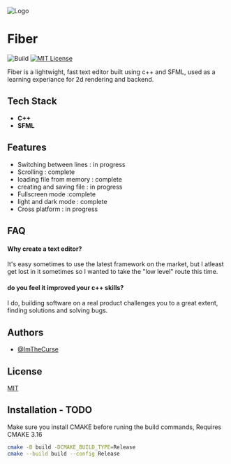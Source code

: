 
![Logo](https://github.com/ImTheCurse/fiber/assets/33231841/8ccb56a1-a53a-4a14-bb79-71789d4e4c96)

# Fiber
![Build](https://github.com/ImTheCurse/fiber/actions/workflows/ci.yml/badge.svg) [![MIT License](https://img.shields.io/badge/License-MIT-green.svg)](https://choosealicense.com/licenses/mit/) 

Fiber is a lightwight, fast text editor built using c++ and SFML, used as a learning experiance for 2d rendering and backend.


## Tech Stack

- **C++** 
- **SFML**


## Features

- Switching between lines : in progress
- Scrolling : complete
- loading file from memory : complete
- creating and saving file : in progress
- Fullscreen mode :complete
- light and dark mode : complete
- Cross platform : in progress


## FAQ

#### Why create a text editor?

It's easy sometimes to use the latest framework on the market, but I atleast get lost in it sometimes so I wanted to take the "low level" route this time.

#### do you feel it improved your c++ skills?

I do, building software on a real product challenges you to a great extent, finding solutions and solving bugs.





## Authors

- [@ImTheCurse](https://www.github.com/ImTheCurse)


## License

[MIT](https://choosealicense.com/licenses/mit/)


## Installation - TODO
Make sure you install CMAKE before runing the build commands,
Requires CMAKE 3.16

```bash
cmake -B build -DCMAKE_BUILD_TYPE=Release
cmake --build build --config Release
```
    
